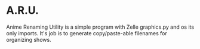 # A.R.U.
Anime Renaming Utility is a simple program with Zelle graphics.py and os its only imports. It's job is to generate copy/paste-able filenames for organizing shows.
